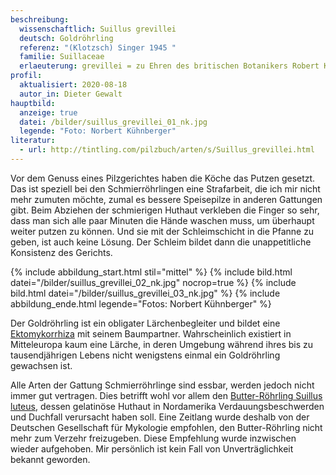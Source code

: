 ```yaml
---
beschreibung:
  wissenschaftlich: Suillus grevillei
  deutsch: Goldröhrling
  referenz: "(Klotzsch) Singer 1945 "
  familie: Suillaceae
  erlaeuterung: grevillei = zu Ehren des britischen Botanikers Robert Kaye Greville
profil:
  aktualisiert: 2020-08-18
  autor_in: Dieter Gewalt
hauptbild:
  anzeige: true
  datei: /bilder/suillus_grevillei_01_nk.jpg
  legende: "Foto: Norbert Kühnberger"
literatur:
  - url: http://tintling.com/pilzbuch/arten/s/Suillus_grevillei.html
---
```

Vor dem Genuss eines Pilzgerichtes haben die Köche das Putzen gesetzt. Das ist speziell bei den Schmierröhrlingen eine Strafarbeit, die ich mir nicht mehr zumuten möchte, zumal es bessere Speisepilze in anderen Gattungen gibt. Beim Abziehen der schmierigen Huthaut verkleben die Finger so sehr, dass man sich alle paar Minuten die Hände waschen muss, um überhaupt weiter putzen zu können. Und sie mit der Schleimschicht in die Pfanne zu geben, ist auch keine Lösung. Der Schleim bildet dann die unappetitliche Konsistenz des Gerichts.

{% include abbildung_start.html stil="mittel" %}
{% include bild.html datei="/bilder/suillus_grevillei_02_nk.jpg" nocrop=true %}
{% include bild.html datei="/bilder/suillus_grevillei_03_nk.jpg" %}
{% include abbildung_ende.html legende="Fotos: Norbert Kühnberger" %}

Der Goldröhrling ist ein obligater Lärchenbegleiter und bildet eine [Ektomykorrhiza](Ektomykorrhiza "Glossar") mit seinem Baumpartner. Wahrscheinlich existiert in Mitteleuropa kaum eine Lärche, in deren Umgebung während ihres bis zu tausendjährigen Lebens nicht wenigstens einmal ein Goldröhrling gewachsen ist.

Alle Arten der Gattung Schmierröhrlinge sind essbar, werden jedoch nicht immer gut vertragen. Dies betrifft wohl vor allem den [Butter-Röhrling Suillus luteus](/pilze/suillus-luteus-butter-röhrling), dessen gelatinöse Huthaut in Nordamerika Verdauungsbeschwerden und Duchfall verursacht haben soll. Eine Zeitlang wurde deshalb von der Deutschen Gesellschaft für Mykologie empfohlen, den Butter-Röhrling nicht mehr zum Verzehr freizugeben. Diese Empfehlung wurde inzwischen wieder aufgehoben. Mir persönlich ist kein Fall von Unverträglichkeit bekannt geworden.